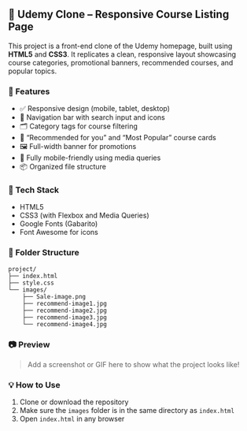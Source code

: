 
## 📘 Udemy Clone – Responsive Course Listing Page

This project is a front-end clone of the Udemy homepage, built using **HTML5** and **CSS3**. It replicates a clean, responsive layout showcasing course categories, promotional banners, recommended courses, and popular topics.

### 🚀 Features

* ✅ Responsive design (mobile, tablet, desktop)
* 🧭 Navigation bar with search input and icons
* 🗂️ Category tags for course filtering
* 🎯 “Recommended for you” and “Most Popular” course cards
* 🖼️ Full-width banner for promotions
* 📱 Fully mobile-friendly using media queries
* 📦 Organized file structure

### 🧰 Tech Stack

* HTML5
* CSS3 (with Flexbox and Media Queries)
* Google Fonts (Gabarito)
* Font Awesome for icons

### 📁 Folder Structure

```
project/
├── index.html
├── style.css
└── images/
    ├── Sale-image.png
    ├── recommend-image1.jpg
    ├── recommend-image2.jpg
    ├── recommend-image3.jpg
    └── recommend-image4.jpg
```

### 📷 Preview

> Add a screenshot or GIF here to show what the project looks like!

### 💡 How to Use

1. Clone or download the repository
2. Make sure the `images` folder is in the same directory as `index.html`
3. Open `index.html` in any browser


